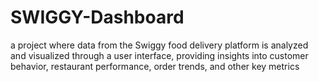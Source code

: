 # SWIGGY-Dashboard
a project where data from the Swiggy food delivery platform is analyzed and visualized through a user interface, providing insights into customer behavior, restaurant performance, order trends, and other key metrics
